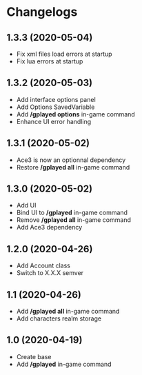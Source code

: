 # Changelogs

## 1.3.3 (2020-05-04)

- Fix xml files load errors at startup
- Fix lua errors at startup

## 1.3.2 (2020-05-03)

- Add interface options panel
- Add Options SavedVariable
- Add **/gplayed options** in-game command
- Enhance UI error handling

## 1.3.1 (2020-05-02)

- Ace3 is now an optionnal dependency
- Restore **/gplayed all** in-game command 

## 1.3.0 (2020-05-02)

- Add UI 
- Bind UI to **/gplayed** in-game command
- Remove **/gplayed all** in-game command
- Add Ace3 dependency

## 1.2.0 (2020-04-26)

- Add Account class
- Switch to X.X.X semver

## 1.1 (2020-04-26)

- Add **/gplayed all** in-game command
- Add characters realm storage

## 1.0 (2020-04-19)

- Create base
- Add **/gplayed** in-game command